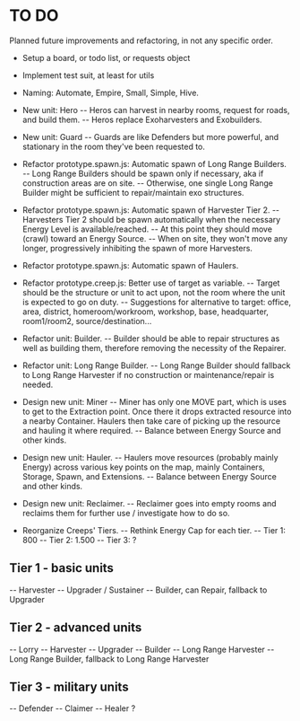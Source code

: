 # TO DO
Planned future improvements and refactoring, in not any specific order.

- Setup a board, or todo list, or requests object

- Implement test suit, at least for utils

- Naming: Automate, Empire, Small, Simple, Hive.

- New unit: Hero
-- Heros can harvest in nearby rooms, request for roads, and build them.
-- Heros replace Exoharvesters and Exobuilders.

- New unit: Guard
-- Guards are like Defenders but more powerful, and stationary in the room they've been requested to.

- Refactor prototype.spawn.js: Automatic spawn of Long Range Builders.
-- Long Range Builders should be spawn only if necessary, aka if construction areas are on site.
-- Otherwise, one single Long Range Builder might be sufficient to repair/maintain exo structures.

- Refactor prototype.spawn.js: Automatic spawn of Harvester Tier 2.
-- Harvesters Tier 2 should be spawn automatically when the necessary Energy Level is available/reached.
-- At this point they should move (crawl) toward an Energy Source.
-- When on site, they won't move any longer, progressively inhibiting the spawn of more Harvesters.

- Refactor prototype.spawn.js: Automatic spawn of Haulers.

- Refactor prototype.creep.js: Better use of target as variable.
-- Target should be the structure or unit to act upon, not the room where the unit is expected to go on duty.
-- Suggestions for alternative to target: office, area, district, homeroom/workroom, workshop, base, headquarter, room1/room2, source/destination...

- Refactor unit: Builder.
-- Builder should be able to repair structures as well as building them, therefore removing the necessity of the Repairer.

- Refactor unit: Long Range Builder.
-- Long Range Builder should fallback to Long Range Harvester if no construction or maintenance/repair is needed.

- Design new unit: Miner
-- Miner has only one MOVE part, which is uses to get to the Extraction point. Once there it drops extracted resource into a nearby Container. Haulers then take care of picking up the resource and hauling it where required.
-- Balance between Energy Source and other kinds.

- Design new unit: Hauler.
-- Haulers move resources (probably mainly Energy) across various key points on the map, mainly Containers, Storage, Spawn, and Extensions.
-- Balance between Energy Source and other kinds.

- Design new unit: Reclaimer.
-- Reclaimer goes into empty rooms and reclaims them for further use / investigate how to do so.

- Reorganize Creeps' Tiers.
-- Rethink Energy Cap for each tier.
-- Tier 1: 800
-- Tier 2: 1.500
-- Tier 3: ?

## Tier 1 - basic units
-- Harvester
-- Upgrader / Sustainer
-- Builder, can Repair, fallback to Upgrader

## Tier 2 - advanced units
-- Lorry
-- Harvester
-- Upgrader
-- Builder
-- Long Range Harvester
-- Long Range Builder, fallback to Long Range Harvester

## Tier 3 - military units
-- Defender
-- Claimer
-- Healer ?
